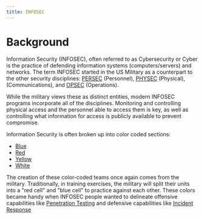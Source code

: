 ```yaml
---
title: INFOSEC
---
```


# Background

Information Security (INFOSEC), often referred to as Cybersecurity or Cyber is the practice of defending information systems (computers/servers) and networks. The term INFOSEC started in the US Military as a counterpart to the other security disciplines: [PERSEC](PERSEC) (Personnel), [PHYSEC](PHYSEC) (Physical), (Communications), and [OPSEC](OPSEC) (Operations). 

While the military views these as distinct entities, modern INFOSEC programs incorporate all of the disciplines. Monitoring and controlling physical access and the personnel able to access them is key, as well as controlling what information for access is publicly available to prevent compromise.

Information Security is often broken up into color coded sections:
- [Blue](Blue)
- [Red](Red)
- [Yellow](Yellow)
- [White](White)

The creation of these color-coded teams once again comes from the military. Traditionally, in training exercises, the military will split their units into a "red cell" and "blue cell" to practice against each other. These colors became handy when INFOSEC people wanted to delineate offensive capabilities like [Penetration Testing](Penetration%20Testing) and defensive capabilities like [Incident Response](Incident%20Response)